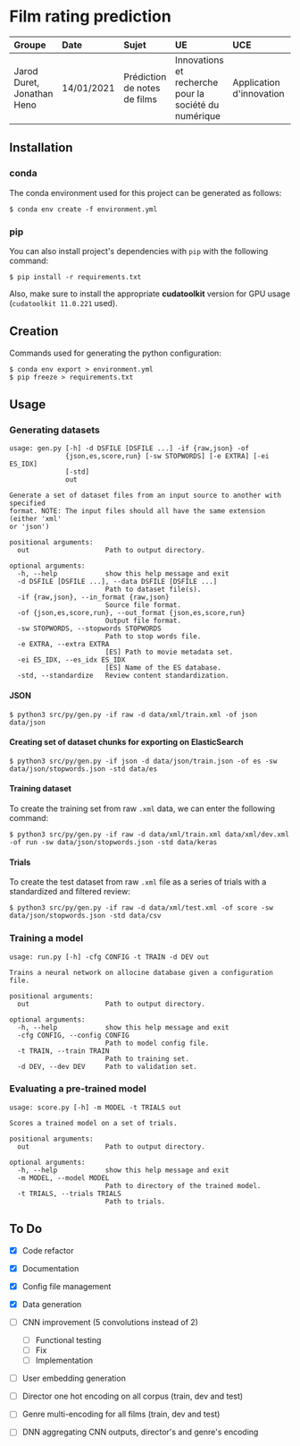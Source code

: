 # Film rating prediction
Groupe | Date | Sujet | UE | UCE | Encadrants
:---|:---|:---|:---|:---|:---
Jarod Duret, Jonathan Heno | 14/01/2021 | Prédiction de notes de films | Innovations et recherche pour la société du numérique | Application d'innovation | Richard Dufour, Vincent Labatut, Mickaël Rouvier


## Installation
### conda
The conda environment used for this project can be generated as follows:
```shell
$ conda env create -f environment.yml
```

### pip
You can also install project's dependencies with `pip` with the following command:
```shell
$ pip install -r requirements.txt
```
Also, make sure to install the appropriate **cudatoolkit** version for GPU usage (`cudatoolkit 11.0.221` used).


## Creation
Commands used for generating the python configuration:
```shell
$ conda env export > environment.yml
$ pip freeze > requirements.txt
```

## Usage
### Generating datasets
```shell
usage: gen.py [-h] -d DSFILE [DSFILE ...] -if {raw,json} -of
              {json,es,score,run} [-sw STOPWORDS] [-e EXTRA] [-ei ES_IDX]
              [-std]
              out

Generate a set of dataset files from an input source to another with specified
format. NOTE: The input files should all have the same extension (either 'xml'
or 'json')

positional arguments:
  out                   Path to output directory.

optional arguments:
  -h, --help            show this help message and exit
  -d DSFILE [DSFILE ...], --data DSFILE [DSFILE ...]
                        Path to dataset file(s).
  -if {raw,json}, --in_format {raw,json}
                        Source file format.
  -of {json,es,score,run}, --out_format {json,es,score,run}
                        Output file format.
  -sw STOPWORDS, --stopwords STOPWORDS
                        Path to stop words file.
  -e EXTRA, --extra EXTRA
                        [ES] Path to movie metadata set.
  -ei ES_IDX, --es_idx ES_IDX
                        [ES] Name of the ES database.
  -std, --standardize   Review content standardization.
```

#### JSON
```shell
$ python3 src/py/gen.py -if raw -d data/xml/train.xml -of json data/json
```

#### Creating set of dataset chunks for exporting on ElasticSearch
```shell
$ python3 src/py/gen.py -if json -d data/json/train.json -of es -sw data/json/stopwords.json -std data/es
```

#### Training dataset
To create the training set from raw `.xml` data, we can enter the following command:
```shell
$ python3 src/py/gen.py -if raw -d data/xml/train.xml data/xml/dev.xml -of run -sw data/json/stopwords.json -std data/keras
```

#### Trials
To create the test dataset from raw `.xml` file as a series of trials with a standardized and filtered review:
```shell
$ python3 src/py/gen.py -if raw -d data/xml/test.xml -of score -sw data/json/stopwords.json -std data/csv
```

### Training a model
```shell
usage: run.py [-h] -cfg CONFIG -t TRAIN -d DEV out

Trains a neural network on allocine database given a configuration file.

positional arguments:
  out                   Path to output directory.

optional arguments:
  -h, --help            show this help message and exit
  -cfg CONFIG, --config CONFIG
                        Path to model config file.
  -t TRAIN, --train TRAIN
                        Path to training set.
  -d DEV, --dev DEV     Path to validation set.
```

### Evaluating a pre-trained model
```shell
usage: score.py [-h] -m MODEL -t TRIALS out

Scores a trained model on a set of trials.

positional arguments:
  out                   Path to output directory.

optional arguments:
  -h, --help            show this help message and exit
  -m MODEL, --model MODEL
                        Path to directory of the trained model.
  -t TRIALS, --trials TRIALS
                        Path to trials.
```

## To Do
- [x] Code refactor
- [x] Documentation
- [x] Config file management
- [x] Data generation
- [ ] CNN improvement (5 convolutions instead of 2)
  - [ ] Functional testing
  - [ ] Fix
  - [ ] Implementation
- [ ] User embedding generation
- [ ] Director one hot encoding on all corpus (train, dev and test)
- [ ] Genre multi-encoding for all films (train, dev and test)
- [ ] DNN aggregating CNN outputs, director's and genre's encoding 

